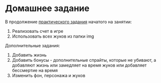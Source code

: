 # Домашнее задание

В продолжение [практического задания](https://github.com/maxchv/InteractiveProgramming/blob/master/week06/practice/task02.md) начатого на занятии:

1. Реализовать счет в игре
2. Использовать всех жуков из папки img

Дополнительные задания: 
1. Добавить жизнь
2. Добавить бонусы - дополнительные спрайты, которые не убивают, а добавляют жизнь или замедляет на время жуков или добавляет бессмертие на время
3. Изменить фон, персонажа и жуков
